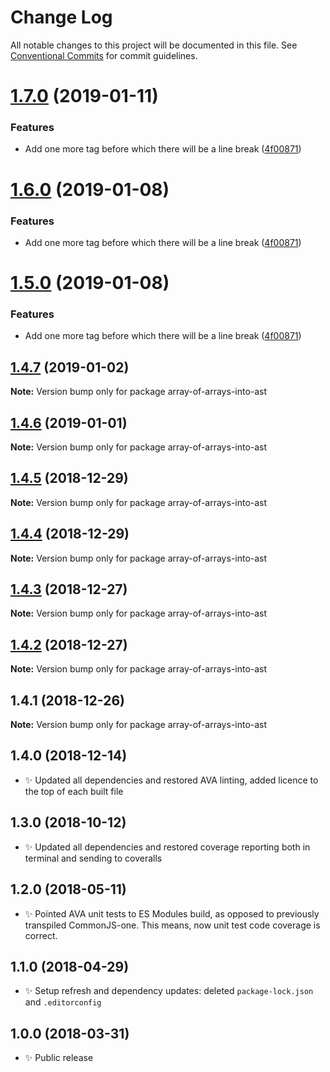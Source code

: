# Change Log

All notable changes to this project will be documented in this file.
See [Conventional Commits](https://conventionalcommits.org) for commit guidelines.

# [1.7.0](https://bitbucket.org/codsen/codsen/src/master/packages/array-of-arrays-into-ast/compare/array-of-arrays-into-ast@1.4.7...array-of-arrays-into-ast@1.7.0) (2019-01-11)


### Features

* Add one more tag before which there will be a line break ([4f00871](https://bitbucket.org/codsen/codsen/src/master/packages/array-of-arrays-into-ast/commits/4f00871))





# [1.6.0](https://bitbucket.org/codsen/codsen/src/master/packages/array-of-arrays-into-ast/compare/array-of-arrays-into-ast@1.4.7...array-of-arrays-into-ast@1.6.0) (2019-01-08)

### Features

- Add one more tag before which there will be a line break ([4f00871](https://bitbucket.org/codsen/codsen/src/master/packages/array-of-arrays-into-ast/commits/4f00871))

# [1.5.0](https://bitbucket.org/codsen/codsen/src/master/packages/array-of-arrays-into-ast/compare/array-of-arrays-into-ast@1.4.7...array-of-arrays-into-ast@1.5.0) (2019-01-08)

### Features

- Add one more tag before which there will be a line break ([4f00871](https://bitbucket.org/codsen/codsen/src/master/packages/array-of-arrays-into-ast/commits/4f00871))

## [1.4.7](https://bitbucket.org/codsen/codsen/src/master/packages/array-of-arrays-into-ast/compare/array-of-arrays-into-ast@1.4.6...array-of-arrays-into-ast@1.4.7) (2019-01-02)

**Note:** Version bump only for package array-of-arrays-into-ast

## [1.4.6](https://bitbucket.org/codsen/codsen/src/master/packages/array-of-arrays-into-ast/compare/array-of-arrays-into-ast@1.4.5...array-of-arrays-into-ast@1.4.6) (2019-01-01)

**Note:** Version bump only for package array-of-arrays-into-ast

## [1.4.5](https://bitbucket.org/codsen/codsen/src/master/packages/array-of-arrays-into-ast/compare/array-of-arrays-into-ast@1.4.4...array-of-arrays-into-ast@1.4.5) (2018-12-29)

**Note:** Version bump only for package array-of-arrays-into-ast

## [1.4.4](https://bitbucket.org/codsen/codsen/src/master/packages/array-of-arrays-into-ast/compare/array-of-arrays-into-ast@1.4.3...array-of-arrays-into-ast@1.4.4) (2018-12-29)

**Note:** Version bump only for package array-of-arrays-into-ast

## [1.4.3](https://bitbucket.org/codsen/codsen/src/master/packages/array-of-arrays-into-ast/compare/array-of-arrays-into-ast@1.4.2...array-of-arrays-into-ast@1.4.3) (2018-12-27)

**Note:** Version bump only for package array-of-arrays-into-ast

## [1.4.2](https://bitbucket.org/codsen/codsen/src/master/packages/array-of-arrays-into-ast/compare/array-of-arrays-into-ast@1.4.1...array-of-arrays-into-ast@1.4.2) (2018-12-27)

**Note:** Version bump only for package array-of-arrays-into-ast

## 1.4.1 (2018-12-26)

**Note:** Version bump only for package array-of-arrays-into-ast

## 1.4.0 (2018-12-14)

- ✨ Updated all dependencies and restored AVA linting, added licence to the top of each built file

## 1.3.0 (2018-10-12)

- ✨ Updated all dependencies and restored coverage reporting both in terminal and sending to coveralls

## 1.2.0 (2018-05-11)

- ✨ Pointed AVA unit tests to ES Modules build, as opposed to previously transpiled CommonJS-one. This means, now unit test code coverage is correct.

## 1.1.0 (2018-04-29)

- ✨ Setup refresh and dependency updates: deleted `package-lock.json` and `.editorconfig`

## 1.0.0 (2018-03-31)

- ✨ Public release
